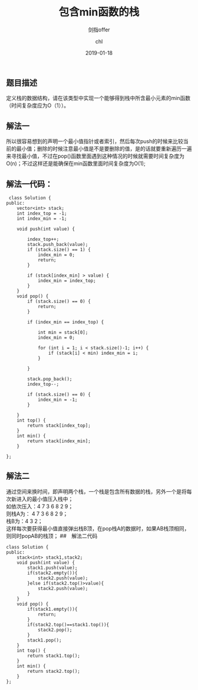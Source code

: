 ﻿---
layout:     post
title:      "包含min函数的栈"
subtitle:   "剑指offer"
date:       2019-01-18
author:     "chl"
header-img: "/img/jzoffer.jpg"
tags:
    - 剑指offer
--- 

## 题目描述
定义栈的数据结构，请在该类型中实现一个能够得到栈中所含最小元素的min函数（时间复杂度应为O（1））。

## 解法一
所以很容易想到的声明一个最小值指针或者索引，然后每次push的时候来比较当前的最小值；删除的时候注意最小值是不是要删除的值，是的话就要重新遍历一遍来寻找最小值，不过在pop()函数里面遇到这种情况的时候就需要时间复杂度为O(n)；不过这样还是能确保在min函数里面时间复杂度为O(1);

##  解法一代码：

```
 class Solution {
public:
    vector<int> stack;
    int index_top = -1;
    int index_min = -1;
     
    void push(int value) {
         
        index_top++;
        stack.push_back(value);
        if (stack.size() == 1) {
            index_min = 0;
            return;
        }
 
        if (stack[index_min] > value) {
            index_min = index_top;
        }
    }
    void pop() {
        if (stack.size() == 0) {
            return;
        }
 
        if (index_min == index_top) {
 
            int min = stack[0];
            index_min = 0;
 
            for (int i = 1; i < stack.size()-1; i++) {
                if (stack[i] < min) index_min = i;
            }
 
        }
 
        stack.pop_back();
        index_top--;
 
        if (stack.size() == 0) {
            index_min = -1;
        }   
         
    }
    int top() {
        return stack[index_top];
    }
    int min() {
        return stack[index_min];
    }
     
};
``` 

## 解法二
通过空间来换时间，即声明两个栈，一个栈是包含所有数据的栈，另外一个是将每次新进入的最小值压入栈中；  
如依次压入：4 7 3 6 8 2 9；  
则栈A为： 4 7 3 6 8 2 9；  
栈B为：4 3 2；  
这样每次要获得最小值直接弹出栈B顶，在pop栈A的数据时，如果AB栈顶相同，则同时popAB的栈顶；
##　解法二代码
```
class Solution {
public:
    stack<int> stack1,stack2;
    void push(int value) {
        stack1.push(value);
        if(stack2.empty()){
            stack2.push(value);
        }else if(stack2.top()>value){
            stack2.push(value);
        }
    }
    void pop() {
        if(stack1.empty()){
            return;
        }
        if(stack2.top()==stack1.top()){
            stack2.pop();
        }        
        stack1.pop();
    }
    int top() {
        return stack1.top();
    }
    int min() {
        return stack2.top();
    }
};
```
